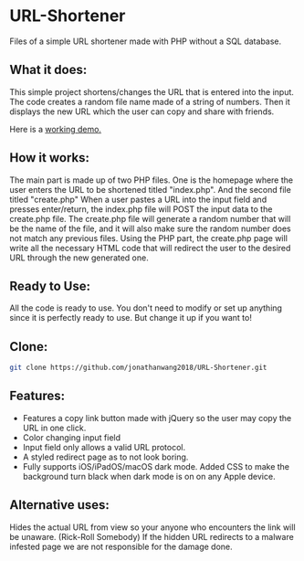 # URL-Shortener
Files of a simple URL shortener made with PHP without a SQL database.

What it does:
---------------
This simple project shortens/changes the URL that is entered into the input. The code creates a random file name made of a string of numbers.
Then it displays the new URL which the user can copy and share with friends.

Here is a [working demo.](https://srturl-php.herokuapp.com/)

## How it works:

The main part is made up of two PHP files. One is the homepage where the user enters the URL to be shortened titled "index.php". And the second file titled "create.php"
When a user pastes a URL into the input field and presses enter/return, the index.php file will POST the input data to the create.php file.
The create.php file will generate a random number that will be the name of the file, and it will also make sure the random number does not match any previous files.
Using the PHP part, the create.php page will write all the necessary HTML code that will redirect the user to the desired URL through the new generated one.

## Ready to Use:

All the code is ready to use. You don't need to modify or set up anything since it is perfectly ready to use. But change it up if you want to!

## Clone:

```bash
git clone https://github.com/jonathanwang2018/URL-Shortener.git
```

## Features:

- Features a copy link button made with jQuery so the user may copy the URL in one click.
- Color changing input field
- Input field only allows a valid URL protocol.
- A styled redirect page as to not look boring.
- Fully supports iOS/iPadOS/macOS dark mode. Added CSS to make the background turn black when dark mode is on on any Apple device.

## Alternative uses:

Hides the actual URL from view so your anyone who encounters the link will be unaware. (Rick-Roll Somebody)
If the hidden URL redirects to a malware infested page we are not responsible for the damage done.
